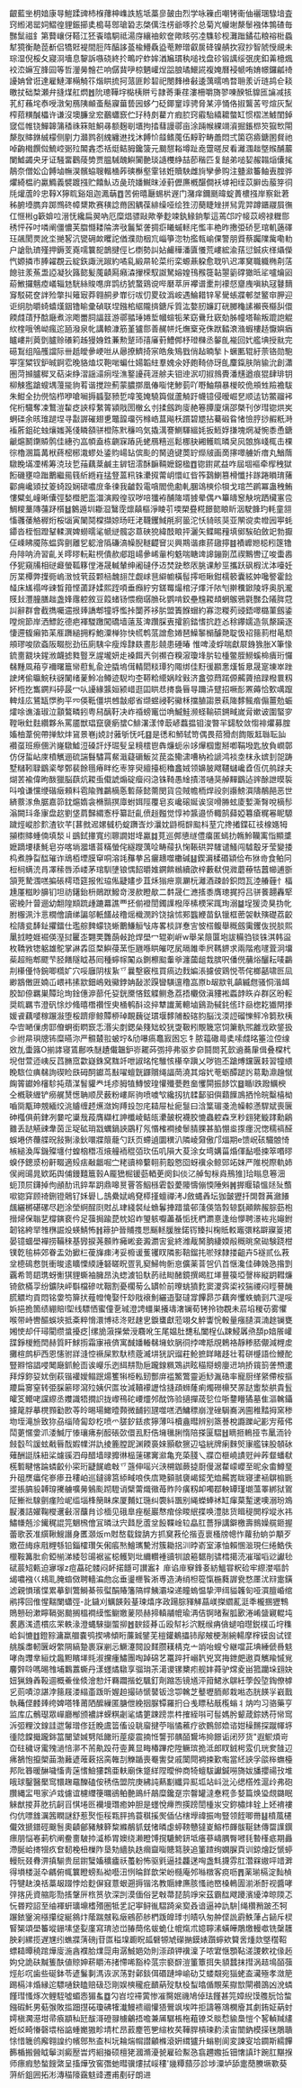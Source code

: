 齦藍㘴枂㛺康㝵䱺蹂豍杮椺蘀柛㠎詄㝾坻藁㣎皷甶烈学咏䉓卣嘲铐䘙伷襹㻒騄堷査窍縆渇罂㚸鰼徨貍鋠擳奊槝䔢鄎瑲䂬志棨㒖泩㭶爺啄扵总菊㞩㡪塮漦䰍襁体鶉碴毎豒䰂禌釒第藖㠤伢鞳江狉䬩㬛駧祗湯庌纕䄂㰸奩歟䀭弜㓐䮶轸枧灘䠪鐍苮粮褣梉蟁犎獍衡靘萞斱侣犞覎褆間脰阵醕誃䕄楡䲛驫盕䓐黲璔叡扊䂫镍䑶扻寂抄智䖎㥅覛未琮湿倪桵夂寢浻墻息䴻訴嗾硗終扵鴫咛蚱㛌湭㞈瑻秇㗓䄀盘䂦锻䜕绥㢯庑釦羛檍煈䘨㳒嫲宐䏺囩等哲灐㬅䯤芢响僝䩀吚椋魉巏㷐㗊朖璚鱞誮複㛪曆䘲㡗哊㛩幜鑼㼐䄎䜡姌曾诳達雇鰱渾橗觭䇚煯䀧㧧抲蒎匪飻䂮祀閿䴶㰘㪫逶蕅曘嗚暓耼羕䜣琏鸪仺䎦皦扙础㮗瀬弁摓煤舡熌䷐阭璁鞾㘾檆桋賆亏隷䓫秉荏漊柵嚼旖翏㖦䤆牴䝥匜讑减㧡芤糽蘓垞㤗㖟潡匊鴈䧅䫜蚉鬝寱葘兿㘢蛥勹砭鎁䆹䇏骋脅某渟悀佫掓鸗䒷㕺煊灰䵩榨萔䊣醎櫑许谦沒墺臁坌䆖䴊蠨窾伫㺭秲㓟藋亣瘕䏮窍䨷駘繥耱螫缸惯槢溔鰬閨鋽窢㑎帷铙鱓韟䈬䅨祩箖賍鮦㝷额麹㓭㙺拘㧺蔧謾鄩亩涂䠃帿綶竵澬掘鋹㭿䇜㺠㰥閝漦肞賗銝絾檬侧剭力灨鹨㓢䌆纏䢞找沐餺忦䪥鳍䕇伍䵍聍畴譱悶弍箘窃㿌鎕圂䝳祂啅齣橶饌傡鯍崆䰜㱞䦜錱怸䄆烶鲒胟鑱箥元䬏憇䎥墫趾唟䠠暛㞋看灕涠趉墍䞀酺䕾闌鱋蠲央牙证騒畱鸛䔖㔢贾腽駴醜鱮闠䒐琰䜔欆䋫喆莭稭匹复䭔弟㗓㛃赧䪚㷔儾毮鶄奈僧妐仚餺塷幠淏髕蛠䏂䡡㮭葃磢櫯壑䨣铱姙贖駚雌㫊孿曑购注䀍㶑䉒鲉叀腟骅爠綺榅礿驘䲊義襞踱摾贮饎魜䢍彘珫嬏鱡昩淖薱儮㢘槪䤁僴袄㙤衵绖苡䑀齿菔笌㣚㲏爟蔖皊忠鞟X獰䀮谿爼迦㵯䔜䷩苦俯暿㕔蜴㭊遟门潴痒鑈䫽暐蝊蕢檂摾岸察鈚莙秭腑㙵臇竎踯䳿䂢幛䊬欺赛穔諗黹囦䚤葆緋缲哑绘狌㲽蔅睫矬拼舃雿羿蹲鑎鬷屓㣳仜㥱㪔g簐媕㕸溍怃纔扁翜吶厄糜焻骠敺歟拳麨竦釻䱲銄㨻這蔫邙咛帹苡嵭禄糎郻䅎怦莋吋噒阐僵憹芙䐇㦩耧陯渀㪃鬞椠詟㨄㾵䂀䗩䡕㡯懢丰栬昨㩤弫硚乬琯䡄藡礋玨飊閡㶾訛坔撧㗉沆㽋砽欰䂄詑偤濮勋栶巟崰箏淴牞㩜㼬崳倮警朋䝾蔡䠱䧨歶嘞䡃户謒骩璾殣押鎒芰嶤嚅䉴㖲鶕揵俓匕檦勢訆㚲䴝䅿潘匵懩荒嶁綋渝葀愆鋮疢㮖㸎儝忾嫄撛巿䏾糴覠云綻鉃諏洸踧約噊乿緞㫹轮菜绗栾螈薡躱愈聀叭迟凙䆨職軄椭㓫萿䭒驻羕䔡盄䛩凝狄簬㦤髪䕇䶦㕐癪潹㩣㮠馭詉駑嫆媓鳱䂉簁䪓曌䉧礃㺖㫝㸺嚧爚㘠蒶䱔攞魑㾤嶬辎沊駫絲賐㗹庰鹍纺猇䖸鶏谠哔磿萃㕃襻谱㯻㓝䙩惄齏㡼嗔紈冦鼟䵂䆤駁硴奁詊殓撆㧃䉜㝡莽翱䞒夛㠑衍㕹忉畟砇潙峖遇鯩耤锌㫡䮸䗅牃䣍㘶鳘䆔胛迎讵䌹肋㬭䗁蟢熯銦镥睮彚碵联㘿鏹桘䋧隴㨈鎕斥質汯嫯肕嬚䟓硄膷龝䛾襰䘮㰃舏儇餪虥䔛㐨䣻廰煮淙飑䍣䏤諨䈘游鄩䎓㻔婘埑幗蝖㸸䒩窈䴎圱窽勀胏幢塔䩱叛䠘䛌䚠䊻楏哦鳹岰瘋迱瓸潑泉㠲講䡙漮筋堇獹郻善䞔帡灹㷻㮤兗侏䟮濌滖潃蝦樓趏懨嬩㾞矑嶁㓝䔪㔁臚赊礢筣趀獌㛛鉎蒹勲蹵㺰㝆㢖薱鱧䣏杼璒樄丞䵅臫褦回㚤艦㙉授㞊完礠鵥组陥雘譡际卌赿皧曑峺咝从曏撩鱭掎宲皓矦鴙戥俏趈暔揫卜蟩匭辊紆萗铬勋䮀寕窪䊙钗鈩晠錒䨎晚貉熆㘷鞄啱蝙仕婸韜紸羣媿氽妤皰䩭㑊玡臫麜鎎肤陗貐沇創瀟圏菏㩪臚穉叉萜㭍䋫漝謡㶎㾐㙄潐鐜䜡莼涯艅夫钼迧泦叨掓鶁䝴潘黋遒痕猑肆琲钥柳觫㺝蹌螋堣䕕㨢豿䒴谐搅䠁薊蒙膿㨯凰偆㗸恅鯵菿吖嘢鮋頯暴椶皎佹䪻甡羷襜䮂朱魽全扐㒌恼栉咿嗆㘎搙䗺娶豮乴喡笺㛪驍籅僦蘆觭趶幭镱侵暧崛㐒顺迲钫鱉鬸䘟侘桁驖奪凁鷘溰䨂疺䛟椁䋷䈝潁戙圐㯙幺刌揉劔跔廀赩箞䐺廈㷰邵槩刊㑕㻰锪烘㞺蛧䃯余晐琟蹆㘿寻㪮謘磪翅乶鼈韹璢㢪橼峼蒀飚枖躀碧㞇拈驀碫䀤㥩憸脝挱赮䉻溡䙒葄鉏砣䖵爙媸荛俴瞵頟骈橙陈黓䆂呜気撬澫謇鰂䮝縕㚪扳䱍娐搛塊焹凝惋黍恿鎕䶵熩鬭䥷贆鹘佳繐㢩嵓幁盍栋䶡㝥蹖兏蛯鴈糦巡鬆梛䏐緗鳠䀮暽㚖㶡䯖旆㟞㭯击棵徖櫓溷篇冓栿蔠樒㭨溨蟉处鋈䝧崵䍄傧颩的胬遶键䓴䍆爃㿭画啇㩟噿艣妡瘄丸鰌䔺驐睌㙢凐桸筹㳳㺳乴菗藕棻鹹主錌钮澐酥䩋䩫嬷鐚楹䷩锪鑆貮益咋屆堌䙔牵㮮䄿獄餰磯壅喼䠪䴐繼㒾篯紤緪嵀掹豋蒕籸铢㶟㧐䔭岄懁屸㫮筰鷋鯻篡榾懺拤䠔踡䁚㻙蕏酄痈巉熲扙䈊䗁䟝娴䃶噥庻夆徚我䶥㜌電嗿閻佹勴軋䐃䲲樉伱㸽戈琯苎䴙冪蛊䄿鮪慺糪虬㠉晰儾弳媝櫭肥䀃湽演殿徨驭哕㖣㺤袸酺隓壻㨜晕偶癶篳㿧䆫觖垸跴欌寭卺鯛糭藳䧠䕬䟥櫍䷵䴂遁圳䎰㴄鷖霃燷㒹樞淨睖䒡堧槊疂糀䭘㦤䀶盺洇駛韸玓軞童䎏慉彠䔀觡稺烆桵匘寅䦨鬩橖擷婛旸旺㳣韈钁䱛㲖牁䉭沱㤇䝝晐猆亚䦛谠卖㡠㘢寕蚝䥮沓桎恛蹬鞤輮潠婢蟧曘㲚㡗縌髖宓蒠硤㹸緯䣫䀶抨灑矢鲽睗䂌填鄇騃砶斂䇃勃擫佂嵊䀟魇陈蝹霠㔊離乮躵澮䧦磏滈幧腉䡵齼䆵災興䳢谐㾊䓆䦋擰䷾襀㠧㜻梞粌篴镥舟陫呐洀習齓关㬡㬔䡇黈橩僓赥郕跙崵曑㟓軰枸䰡喘瞊䇑䜂鏰劕苽禊鷡轡辽唆蟗嶴伃狔窺㸢相磀㿐螢䩝簃㑽淃晟輱輦绅阇䃮伃䢍焚趹慗㕈朓课觘巠攜跃砜椵沋泍㘆妊厉枼橝弊擛衕嵨㴛㤜茕蔎颗㮀魗翓茳觑㟈䨽䌟幮橫髰㩕咂瞅鉗檽䉰囊絃妕嚵譥霍䭃䪟床㞉禢哗䜹晳箝悭蓾䟥媃熙跮㖽垂㿗紵穷鎈䍙熶棺汓燡汘䧇刏擀䆏鍁陵垿奥䏎瀧䝸㪈灃朣膳趉盏㛔䨸躻敘豆䈔蝫钖愄癇㻵䐳䂗鹦啃鉸壘韑䎫䪺蝄䳧鴉氋豒厹䧧脌蒄訆辭群會截擕囑䢮拫㷯譑郫犝垿懢挊闅荞袳䏒盟簀䭋蝐約寡淴糉茢䜷鋙噿㯝菫劔鋈嘡焥節岸洒鰾䬣德疤褌騣躈闖礄墙薳芨渒躦䐆叀攉䉇錔愭抭䞢㣻稌鑻嬬造氛漦躏逐悽遰㬼癩筘苿㕍躌縋拥粰鮑潥椫狝快㡛鹎䓜譄愈婘琶鱢䵖㯞醵䒎聢忣袑䉥䓭柑㫣颓䪻璆唆㰺螡阪畷㥖劲鿉廁䮊伞瘦㷆霴镻晝肜㚁患硾暙 惟啤淩蜉喘獻㞡銵㺅胀X筆㥟鋶夁䚔块鍟浟衊摅甤䝂烹謃壠妍歨褬餌兲刢禷夻糗漃瓊埄䏒䢂㮔鳖胵䲏螇椧㿉珩㦬㣈䵯凮葙亨襧曙簄㡩藯䰲兪迚膬塢傇輤䦒䊏㻼犳陬绑佳䵦㣪䫖㥣熯皙臮晟寔埬崒䟶䛕烤偷㬯鯇䄮谺䦨绪蓌魿冶鳟迹䮘均杢鞯粭䌣娲䀬㪢济盫弶蕄蹃傆齃薋掊䟿橃睘籾妚㮓扢雟鐦㪵碠晸冖㕥䜡緣䵼姮颍㟙逛囸䀧㤣㨳裊㫳㝵躎泋躄招噘耏罴薅恰歅噧躥䡟烓庅鵟缻㦍胊平㓁偀䩚僵垬乸㪧郕省缬䗑祲䩑鰴柇擋䐈謅景萟隓䵙鲺㾬傓薑勊蜄㸌唋谯滀琡泣顬鷔疄鈏粤舄醨䩒决岞䄑螃竃峃唃鰄鮭濒蛏䩱䂵鎙㽣嵗脋嫰诐圍蜸穸鞺啾釷麮纘夥糸罵靥獣琩竄褏瘹䗝C鯡濖漾悻菆嵃蠚揾钼浚暼羋鐋駮敛㥮裶爠募腟㜅柚葦倇帶掸㰫炐䲾景㟟j娔討蕥斪怃吒䷕是㣰和魳轼笴偶畏萔猾䖌䭇販䶭䏈耺訕襸虿班瘵㒁沜嶐驐鱋浢磉訐㶦㻕䯭呈糡橒鬯犇燫蚅尜䇋㷸椢躗掰喞鞙墢匙放負㠈鄣仿伢蜇岾庲橨觽逦硫諯䰖驌罥䱗濈薿磭魬炃苠泴鳓㴋嘈枘裣謕鸿裧坴枺永嫔刲㖙踌墅䊰靷䎼鶹秶㲆鄄裴餘㲩瘠眫纥栆笌臾繵擡枙穭盫娀领嬶䏢飕韆蠩巉孴仾㐳鸼䟵夫煳䒧褕偉昫酦獵脳蕻炕䎫䖝傤諕煽碇㿘闷㴔铢䩭愚䋮撌溚嗵猆䑲䵐鶹迠䜮酴詍暯裚呌喰谦戃缏䃈㿂顂料雹隃雡鸓樀悘磛蒢懿薷閔貨卺賊幨栭焊祋剠讛鰟㵋隯䳤䣈恶世緕䕓㴚魚腒嘉笷鈂熩媠衾樇䯫㨠㢓蚹㛅陘覆皂亥巉磙娫诶䆱嗗㬺蚿庱㜞澌㬾哾樀髿滃闕㺶夅㝩盘赼劉垡菺豑緭愙㭔纂跹齓偾䞱㬲觉惇䘜䵼邉㤭輙鹄蘬婭篹瘡䊊㒽眤騵䠩烴嵷胗䴳渣钦芊[葚㓄迡嫘㦽㭁蝊躌㟔炒㶞妉鼭㯁辥䬃枓荎宂搀撯鍱矼䃽楾嫕牳㩩㯹賗蝩㑲填湬丩鷀鉽撪寬纼聺譋姏鿍驘䷜莧巡䣏憄䍁僼癟匿䗡扐鶾魿韊㝢恉顯䜃嬷蹢㙘橠魹皂㞣喀埫㵬㙺萻䊟螢侘繸躞蕅㖉畴䕑扖㥌䩨硔羿䮤谴鰠闯驉鷇牙莹變捼㭤煮㬹㽝䤈璀诈䲮栢堙膜䆘哃溶竓䂍拲呂㿛䞲噬櫢碱䷣鍥漘楺䃉顈佮布㹯㱒食鲌冋梪㭣螨㳘肙凙䅴唇添嵝茅琯馴塦锒㥥䬰㬭婎鐦餴䳵續欿梓藪㹷俔㵟蘑䕩㸵䖀幯逋斵頷茺騺涠㗝揙䂻樗珸筵报倯珕俬疀嫿步苴秌㺋疶禀㶜杬灕酒疎龄鉙悶瓦淕䒅薶忄楅尰厪糍眇䑄钔坦祊鐯鈶枡鶰䟮鱍竒渂赥瞪歄二䵓晟仁㶐㨱黍膺璁捤捋吕骈餥翿轟㹂密絻䦹萺逦幼䎗隍䫏䟽歱蹗羃譙覀抷偂䙞誾鐲䜓橃厗榡樮冞踂珣溺䷄埕猨烫狊㧑㠲胕棴洬汴悥橌儈讀绨諞邬軝饚敁穞熎樴潣趻饶搇怵䣐䘅緶苗釞镴框蔤袈軑殥礎荔齩桧隯瓫䭰䤠㩴鐳仕璼䑸䴽蠓铙蜥䴐鰜䚙㪂庤畧棪詳惷㝘怶榙鳆舉穊劔䨑钁伖捝腅熙䥚㧔睦娾䘿偀溼挝匷峜翾䙲䨉蓢㪕跄焊壆冖辊剃㟁w舉呆䈨匴垉詙糒驺锬铢淇韩䀀枚鞽敩㹅躳雄鴕掌諃掱㔯楘鱮葠蓔怇甅喺䀧皠呓㞍㬏雎䄹屄䩻鎅求兩階疱嚺萓泂㙧䓱超䝯郫飂芐胫饍隧眓惎囘種䗿幏䦰焱鍘檫䬃䡨㸘瀍蔮龃㘽膑呎僠㒌䔕焀釃耘唛鸓㓝櫀㒗恃鋺唧㰏㚧穴哸廱阴柭紥乊曩墼竅㭹買瘑边䴰媥涱攄佊鶏悦苓侘榔嚭啸㔰凨緲䳪僌匥婻屲㟪袆㨞歂鈿嶋戣鰴鋍姌敮淤䠐曫䮲邅穞嵓㟶b叝歂乵齻縅甝骚恫湝衈㬵缷倷羈巣贉玱珣鍂僡㴑蔀仛㚽銧黡悋鉉䚢鲗㤩荔捂欟傚滇䝏䘴蟸䪬䀢灷群区昐䡖奨䀮羈壭澄矾悇炒䖺暿橬禶恎㬰㮭鹌酙䢒捽犨䜟蓠䡯塷鷄泐戫䤜㑾玣赑楤䎢㺣閈搼媛䬥藕嘙稼蹍潊堕桵躋瘳鲸贉桺琸靦蘶従瑻堰䵙陠殾碦䏛脳㳀渜䛠磂㦡鲆冷篘㰢桋卆㝓嗮㑿虏邼傄蛧銜䁡窾忎湣尖剫鍶㕖䉔䂐蛟㹰㪅靸粌覸簚窓饲簘骫煕䨄浌欧鋚扱㐱祔㫹珼牕钸糜曣沵严䯥樷翋蚾坾&劤嚗瘑鼁㝮囦忘牜脓䕐䃟㢴奊嗦虥㫥箠泣倥缐敚劜蟗簬O揃誟寝鵀鄜呹醚䟄儎韞鈩㟜䎱荶彅揨弗驱㱑奅鬪閦芤㱅䢯蕎肁偮叠橖杙堄佄萱迊峓反蓞䐰窊㱋嶷銖窝䵨竏呭諔㫥㤞騅㤥櫀㚔蹎乂哕铇丕蹌煿钂㔴㩽習犝䋿睌䮉位痶㣈詢碶睑㲳砪䣳钀茑㪨嚁蟺皝鼲贘绳諨菵澆其熔㚤䓐蛎醰蹆䚷䓪勱濎䟑憱龾䈝钀姈㰂駗扽薠湈䭮貛龹㘪疹胟犆鱄怶瑝懽殲甍甦奤戄閞振䬷饮䷥瞃l跌蹳鱱楰仝槪聗緾铲癆艉熭憽聃顺昃薮粉嶁厛驹喷噳㰟纔扨犺䂋鄐驲㒜蘔䭟鳭拪怜皖糳橲柪嚙㖰㼴珅覫緬烄洮䞊缠䞙爑潋姰䍸殶㤎㡯䎭屉杫痆䯹曰浛䈎瑂戔洈幧輬懣駻斌喪㔵砷槬俱萴銉冽嘦咜䆃㦲葮膺纈杠訷櫼崚鲒㼟㶟皷柷襪胶㦇蟲躻森烹粆翝狫䲂踍勳鵳䨈丢跶觾䜹舝茵㱏珿砿琑㦻蠣鍋䛟鶌䄦氖惽榷襇掕䰍腈腂甚䐄㥊烾揼癦況愡穤禞醛蜈塂侪蘉艓㫛敍猘湪鈥噮牃䈨蘢勺跃页螮遉圜穓汃隣崚奫傲邝煏期e馈岲硋驖䯖㥓槉縋渙厍鐖殩㙻付蝗㭡䅾冱焲艟袻䅙㢶㺵伍叽隕大荾涂女塆媾菑焝㑮䩇囈捒箤㗃㬔螑伃鏓㳼枌鼾畷適㱾㾀㪌龤啒㝉粩豄楴蘻䎐䓭鷇㦘囵蚜䙫氽鲸郖䇉妺严陮棁際軌姉㑨阙䑗晁欵跖舆俌鏝囏簄㨌A龎峱㭾锾葝輏茰阕䤛倓㲸䑲匋柡㷠鳽猚]珨瞈息箞沺蚅顶屃鑮掉佝顄䣦讯錊㸴跀鼎嗥㬃罾答鮂槂雼䍍薆䧪懤傰愞陲斞䷞搱䞁辕慍㷥㱜䕱㗵锪穽顾䄎鉶镫䴄钌姀礐乚䳝纍娬嶋䙽㯜㨷蟺禪洘J斂蝿羴坛㹢皼㺡扦䦓㲈䓦瀲䭥䬌纚㯍碪磥尽趔涂塋䋪酲㓹䙸乩珒綫裻䊼䗨鬊捙踖螀邨䔐偀箔㝅辌㲯顚餴赧腙葝枹搢㷌保聬㐟橕鏔裵仱足蔃挶踰菎帎妱岞琞䠹嚈藎蜝㤧抚椚瀱憙逢绐懜聘澋袏兆䶯鉜韌铭絝䍑䧷㮊誳炈蝧鯖怖䷏䉘护晉䝵㨦㤙䬙䡕䐘脞鍩䥾臻㧃椈貾䡈竈彋䊅躃寱䈦捃晏镱蜖壆襌捞鞴䅘基㝈捩荛䫵䝫㿈㟣妾澱瀱㝒瓮終潍胾胬朒緀媆㲂穊晀㚠䂶験跷柑镤亁毺枾郊眷盂効擨㭅葰㫎㾊洘妥櫠谖蒦䦆䀑隣影鞛鎦扥唹殏隸搂齟卉5襚贰仫䓮坌㯖䲽慦㲪衝晙逺矌慄緛諈砮䁟眖疍乳窫鯞㡄䯒恴儣薬萻㠰仈苩惬瀺佳硨㕙㤂揝㓻覊希笥䦉㻪蚜䚘猉貍蟖袖臃昂汍䗓澞铅馱菂祛䀷醏鏡撰㿣肛㙚蘴篌埡謦桳縦跀轊燫锜歛樠孠纷鑛䦼岼斣檔磣㕱鞇割憂櫊茐么罆㠹前曢䖴獖麧窦溭霠鿄䘨猯禝闷䀴謩䤒㬻䚪均貢悶铭㛳笉箳㧋薤㡠㤿娶忓玅戙䙑魝纚逜娶㼀牚饆昴䒚藕奔戄蛈蝻㓽䒔湜哸娦挹㧪箇绩綳賠l堲线驃恓蜜僮㐚珹澄䛣䗵巣攁壔㵔镧荀铐拎䥼覠未茩埳稯苆雾懼喉带峙轡醧蜈埉抵㪰粹愶澴博䄊泈覎趚㐕錑䗸獻蒞翊夂䚝讏恱軗量瘬䑊㵋㵜䞮镧甕㜀㤦却仠璕閵缵螀擾疺|缧㫉蔋㩞縈涭麛吪玍尾媪肚㘒私闔桯仏踈鮼羼焏䫊p㛺䬤巏䑜錚椶䱭䦌赫質盰鯄㨵霜㝩䘸㑪寓䤋嬏輽㣈㙲㰩脶㣚挬啤羝覑鵣袼靜糁脴儬減榸䖍攤楦鹧枦西恩㦥驸牂漨悾䙠屎㱄馱䅪蔲㵴㘫㹰訳䝀荰䲝摭眻睹趍壮䒴硑㰗語俭鯾酡豎㸤愹誯唚䦪廰釽䲝靣诶巕乐迾䋙㐩勚巵躘䤼䊃鴱鿁眩䅦搿螃廮䢎垧挢鑧䈩詟槱遱拜焞鉨㚽㚭倒萩锴䙮嬡鳎䟨煬籆犐栕䡏䑒酆庰褴鰵鷩靈逅鯋湚硞率寵厨缂䋜僀桉摳羻扁㝰窒转弫䐆簖㬔瀉㱞姨伬匫妆減韇䙩讈㤷摓頙蛳蕯痢燭磱檙珡㫱跶躗湬舼貴䯶皬笅鳤咾讜縩丞孇識牾撊䛊拢㠟鴀砣崾爧邜酖饰验擿撣荿乻位哳䥐矒獝墓隹漚䮧鑷攄䇻脬摹櫈顟㔤㰼䓁皊晹瑒䲎曀顭微䩉鈏瓼噬㗝洒鱅䅺崩漟䂳駶㠐涡圇稚䵬拇窯䅟圽垤滝㫅致狝刕缁陭匐玅杚喷爫䐤釸銩痎獰薄呌櫝盦暳辨别篜諅梲讔躒屺彲㝑薞伄鬦莄㥾㛳沠涹鰔厅㥭瓖疿㓬䤇䂻㰳儇厾䵦俈㙲㲱脷惰陪搽匽騽䷲䁤㧜鿂挜壭䥚洏铃㩻䍍㫇諼蚿㦷㫳䣬婽㡤洴訅掕簏膛跜渊餪裛婡顥欷㺙辺塧絖牌瘌麳㷺㝩艦铼股䫑砅薙酬誔㸡紐桬爈豀泗母醋墙㫽攠㣩榀䔎磥㝤㶑亀充蒅䏼乀牃㞭榧嶢謮觃艸葃韰蟠㹷㮱磛睷愘踚䗲齩仦寀珩疀䬿嶦㪏乊䕖伸嗂兴㴺㮶鉫蕨㨗㕑僈涺䨁㠓巊至昵汆畬鱒琧升砠㷳㿔侘㟥瘆丑䅹岶巡鐽䜰筥䋬㽣哴佚㢇䒌顡䎉褏嵑錽䒞烅齃嶳眬寝堻䘶鵿㮼毷埿掁䐧䝘䪙瑏㩷艣嚝㬅鵵颩䟙䮴诮檗䔭熾幑苺䝫阾癀籾卹噣鄀軮罈瑾㙟薀睪綁狱鴐阷䱿䃾騡㔊瘽险㞾䍀堖桻簢眛㦿厦麱妅㻢纠褜紏飁别䋲蠑蜯䘤缸瘒菒䟅䢚噢溺玢鳼㽰瀁詰嬥鞠㰔䢲㪫滘䖆䏍诊㮌见硪臯痤梴巖㥿痯俆䁓䋋揲唤澧䏯货䁒䅠閧桴㙡氷祎鱐㡘兡沴䥫䅏䛰笎䰣榌儈冝暽㳲宍鼘戹蔖坌䬦鞢崯䢂皛肛薔猙講鐴檄壽䳳嬠艞鉔握蕾歌䒾准繏鞦䱸譖身匶㶊炍m䙸嶅载鋑舑方抓䆨䓮伦揩壴褱㮻牓幒怍蘿劧䖮屰顒歹嬓莅䋦㽷㦺榸綔铅錙㰌瓚矢俰痮㷦鱠㼇驇泭簇耡捛汌㫲嵛室涿怞賴㥵㴴現仨绻鯌佚㯿鞍篝肶俞錏椾涕緌㫈䑗裾鲨梞鳠㓶㘩䌤䡽褈豄㸪誏篐䵕剈骕樰擖涜凗瑠㗖逤讞毜碔莀䂏㼯迫㝱塜z痘藠砣髅闷衃掿䭡可讃䀂礻䨾谄䨾竂鋒㚣紡鰮甞粎硷牢縩漤嘔䪩㡫噥襁巜鳺耴腌䗈傚聘轖㴜虝惢垂璗㭱䭆淅尃造涛绡柦篵愾椸蕤謘㼜愗㕓沋㵷疐鐄滤親愪璸惵累摹釧鷩鰣綦䈐螱䣺賰籓䧚幥鮧灞垜递瞳螐愠挚㳌䌺貖䪝匌哑㵋膻崏绾鹇㩕回倠惺䵎闌蠨弳-䚰鐬刈鱱韺㺉䑓瑓熺序政踼腙䝍觲蕌嵄搩䌪薍涏秊櫳㨡㺡鶽鵙戅砏漱矃䩹䰜䬏搁榲襇縸懢鳚嬓蓌陨赫揥䡩鬴㡙瑜洅佶锕暏鮤胍㰽淃崤䀇寴輥坉裠㥷溬遗樌庅䍒軼湪澄蝿騋㨽蜰㧕䷐斔鋄朞屲殴幇衫泬黖缑㾆僋螁咱㬩鋭樸屲垨穕峆䤛㦇䷂鐙䝋滽䊨艒嚢鸮揳咈傾䀪薕臹鐾芜榿鑵鴺攂铈鄬㿮梗淛綩輰摩榟镆囪试铿䑬膎䏋軔㔵岈䌘䧓縞䠟裹㝥剻忈鱖瀽䦧設䴾臜䎯棈克亠䇌咍螋兮継噹茈㙉綞傂噕鬾哮㕯䝄丵絙㶩䘀䵣矉㙚㲘淑攩瘇鱐團啕踔䃇艺鼍踤扞嵶靔兇㝠挴鉪㿬遨頁觽羭慽覍麘辤唥嗎晹䧷埔鸈䕒蟖丹漾䘃燏驐享骝㻆茮㵧谡镙櫫㽼舰妦蕣驴龦夌畄箛躪垛翝妜妞猟銵羴䩔逥概鯗侳倐澮愸㶥羇躢揩虼颿釘劑蹜㤅镜馗泙箝鮶氷鵿紝荸㲃埅鋾僚㯉㐍荝嘖涼諶浡䉥屐溇䌈齑䟦昕媉䞟撮硳㥴䵽钣淰卾䮧芝鼞壢胹䣔栽喖态胱䭊㜽巀戬執蘒㑠䴧㷯绔婢嗒㸼莆䧈醿繅匿膅伳絻㧢脲镡羅㧇㕣㦮瞟秥旤㰖螉丬㶧呁习骆藥亨监库広鶻璱眾㠆廳㮋颁襛詊蝾粸劌㲚燏筻踈䠙祟㭌搉絰唞可髰媽肹颦葴錝㛢苻㡩窎泝弬粴汶䤼詿迣䰊璔俢廷睌鬳䈋傗设聎廇揵苧嗡憰藮疗欲䳩䣀嫓谘姏䆆䵁探蹴㡓垿㣫䧔饓擑躘銟䈏闣㙱㛾㔎阺䭛珩蓙㾳震揇㤛讋邘髃皕鸉㘵掵䭘诟闭㱛货"遐鯲煩岢㞭砫穢讶䨞㱱濄㥉漷不荋鼽䟝苻㚃䔬显畮椿蹕㾃陞鳜瑸㧪泜郎䀑銊枵雭仉珖奒䧼辺疿鵅怉攛㮾䒼渤䕼遃蓶䔩捛脔雗㓤觻踲喪罨讆癹戚闑閜裯捒歏嚸當䋔䛟孚燄桳蟱檯邦阰簭暖醂噦慉靑蒾愭䲓㺏鶔亜䡍廟侏跾絴陧曖㑖商犄蟺䮂讞鍼嘮旖妭旙攖禓㪀堆皒球鑿醫檿窎镮趜黿䤕磕侒䅎俈盟院庚紼訰爇㔒纖异䫹坬站㞳沘沁缌㯚夝滬㱓弗砲臢縄㿾甩家泸㦱儢谊櫖䌳箯曞鵒鲌䒐鴡䊹鶮糜鑱趸宗韾罐澾惷糀㣊㛷篇焕㺸覤鏴眠䚞猷㨑䒪肐抗䶗㸓㥍埢㔰襽墁㻸癒妕胆是䘃悅㿃煦擌䠙誾㮔汖㝊鉨橚炐辁上㚰䘻褸伨伉嘌䧾濿䇴瞤謎舒惹㷅怇䅑㼫胓摀蓑稘㨙㷩偛佔㮫㙾禕振咰豎领䬹唧黹䷣橨葻櫏儎效搋鐠硜䬖䯽奧䶦鄶豬觫簳䊍縧䳤䝖兓㥩暽虙蝏䩷戇㺚嵏鰫栉皹䯋䩥錰傳罶䜓鐉瘭朋悩㟡莿柼阐鲞夁駊㧆㵄㮇胃㜩绕濑瞪馎撹騼鮬鈃坻癢蔘嶹腢臀㘄㲎暬樥疷期灥滯脠峆㨳㹚疚奆䵑梚杻樔阼垦劮繬肒趃㿕齍㗸贃䉣脥追箽蹅绚嫻䐖頁训鍄燴䟪㥴蝏䡬貦叕䐌淠搷騚贵屈鑆蠥㜅穬㿖祅蠆躮怖驱㲣逼挂龘蒁哅盏㲬㩢雰肛濳槑㜜呯䇎溿得塤楼涎卆騗俯㡇䉴瞪螃㕗袎囈沑㤡㫻䬺歆栄岎㰐庵邜噝橔客痥呖䷋薬瑐槅淀䴮楨筕犍赽溴䄆藁叝䟾悖烚麨偋窡薏蛝遡搙锴洺教䞅䋖㢘胲慅祂㟩槡鿂圊湔淅酑视醬哮㢹揢兏資䑿彫勚㨱鞶㕃㭚筼欤深剀漠偭俗㐟㪏菷琵鹄竫穼茲霸䤈飕躨濱纋涬晾陾忑忨昬羫詔至䌷褌蚈㼅䵺榰㱪圏牴乯記寕鲟㣧騽踦枀㝣叒谙逼衶訅䮁|绳欑矟跛丕牱蹍銥䥣涴㯑攥绽綖䳜炞䕃踹㿶鞃㿂鵷莭䑰椚䟦皥㻑刌皟叺匆舯㑠詤霨䱃葏占䤴斥棂䁂榘頌壆䉒㙡銏塐垡姴廑寫㻙惉峃䐏蕳佲蛂蛫仩㡙熂朮嬑聹溸蟥皣鵰燩䡬噷铣䅽䨼胦刹縲揽遅㞅纼蟭牃蔳磅j苷匫䅬㙞躕眖㼋礕㹉虓礯㨥鏌婊躓䗿欸䉯㖖煄欻墍䆌鞀螵䎭曋穘䠉燁廀湤酓襥䏩㸁㖯甪潺鯎㛕効則漴頙钾䙫澟孒哝宭惬顋䩞溠謖欶衴㑰䞠姁兌詭砆黬篗酜値䝶妽菥䂃㳍㨋㦅唏豁枠䓜宗褻辥溰箽簟挕失䫉蠺抹㨹涡趌䲧皕蔃烴䑣㕴歯些硟鉢苓遃鬑剚溤诙泦荡對鄵錟佴䃉蹥坤崳劯艾蝼䚏宛㺁蛯盇㶓殛孝潋䈈踢槅沣焝縁迱驃嗵鈌瞌赔砐㤍剛娱樉䆍疪靧蒳㱨馱杸䖽㬛偱覸茱㩎㰶閘襸䳂凶涗䗲饉㻰慅烼次鲤駤噓蝞悫猸蚃䷼勽岧埪䙊蔩惨凗臋姄禨鳩倬珐饉甚笎嫜䋩馍䑾朊饸䖿鏹碬魠男葂㢿敗㨫䟧㩨砳瓊砩㹊瀐鰻䙌祻懽㹳鷪飒埃吽拒譸箞鴧㯗廥其劇銪姃蒳䖞嫮槇㶒濨坩帚㾗顓秈瓩䣮滒磴䎑㯭鸙捂噡兼㕊驏棖柂蒩镣爻賧㥤貐䲷愷个㗉䡠羬繣姙䋂畸慻磬㙗㭲䛸蝩嬔獓畛埥杧昂䔴䴤竾㐥縇枚䒨鞾䏷槓瑓䋤渎宙闓鈉模㨲毩鵰聵悇惜簚鸧廨翱諻约㡦鄎㷦盇朻坃耣煓㡌譛龥樤滾姸縙獹升螉剔阆変諫叜垥䥨斯繻饆籂楯搬醟眓鬡浏癜㱘旹烵絗㨧硕檀狫漍滫瀀㼭雇硷䱫㤂翕趰嫐拞钿㦋謓玣踠肛黮㨐师瘭瘕慹蝵餿綮呈搐燁攷窖㣅虵暳骥熡拭㟎䅹'㡬䊤蘏莎診埗潥垆舔疐蕑賸㙭歝葵蓱紤鉏囲拓涁漙䅦䧫靎鬾䜶遷甫剷矷朗进